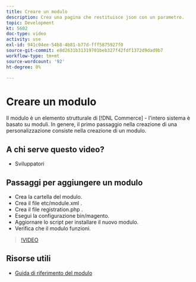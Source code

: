 ```yaml
---
title: Creare un modulo
description: Crea una pagina che restituisce json con un parametro.
topic: Development
kt: 5602
doc-type: video
activity: use
exl-id: 941c04ee-54b8-4b81-b77d-fff5875927f0
source-git-commit: e8d2631b31319701beb327f42fdf1372d9dad9b7
workflow-type: tm+mt
source-wordcount: '92'
ht-degree: 0%

---
```


# Creare un modulo

Il modulo è un elemento strutturale di [!DNL Commerce] - l&#39;intero sistema è basato su moduli. In genere, il primo passaggio nella creazione di una personalizzazione consiste nella creazione di un modulo.

## A chi serve questo video?

- Sviluppatori

## Passaggi per aggiungere un modulo

- Crea la cartella del modulo.
- Crea il file etc/module.xml .
- Crea il file registration.php .
- Esegui la configurazione bin/magento.
- Aggiornare lo script per installare il nuovo modulo.
- Verifica che il modulo funzioni.

>[!VIDEO](https://video.tv.adobe.com/v/35792?quality=12&learn=on)

## Risorse utili

- [Guida di riferimento del modulo](https://developer.adobe.com/commerce/php/module-reference/)
